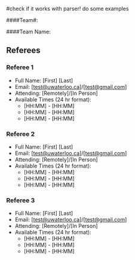 #check if it works with parser! do some examples

####Team#: 

####Team Name:

## Referees 
### Referee 1
* Full Name: [First] [Last]
* Email: [test@uwaterloo.ca]/[test@gmail.com]
* Attending: [Remotely]/[In Person]
* Available Times (24 hr format):
    * [HH:MM] - [HH:MM] 
    * [HH:MM] - [HH:MM] 
    * [HH:MM] - [HH:MM] 

### Referee 2
* Full Name: [First] [Last]
* Email: [test@uwaterloo.ca]/[test@gmail.com]
* Attending: [Remotely]/[In Person]
* Available Times (24 hr format):
    * [HH:MM] - [HH:MM] 
    * [HH:MM] - [HH:MM] 
    * [HH:MM] - [HH:MM] 

### Referee 3
* Full Name: [First] [Last]
* Email: [test@uwaterloo.ca]/[test@gmail.com]
* Attending: [Remotely]/[In Person]
* Available Times (24 hr format):
    * [HH:MM] - [HH:MM] 
    * [HH:MM] - [HH:MM] 
    * [HH:MM] - [HH:MM] 

